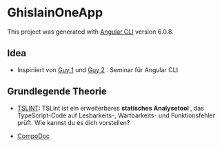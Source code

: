 # GhislainOneApp

This project was generated with [Angular CLI](https://github.com/angular/angular-cli) version 6.0.8.

## Idea
-  Inspiriiert von [Guy 1](https://github.com/orizens/echoes-player)
    und  [Guy 2](https://www.youtube.com/watch?v=wrMBtSB3nEQ) : Seminar für Angular CLI

## Grundlegende Theorie
- [TSLINT](https://palantir.github.io/tslint/): TSLint ist ein erweiterbares <b> statisches Analysetool </b>, das TypeScript-Code auf Lesbarkeits-, Wartbarkeits- und Funktionsfehler prüft. Wie kannst du es dich vorstellen?

- [CompoDoc](https://compodoc.app/guides/installation.html)
